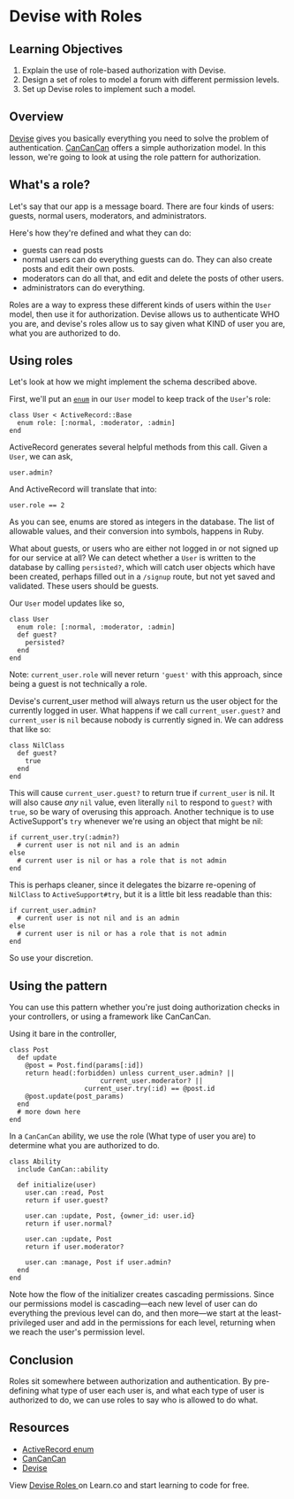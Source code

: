 # Devise with Roles

## Learning Objectives

  1. Explain the use of role-based authorization with Devise.
  2. Design a set of roles to model a forum with different permission levels.
  3. Set up Devise roles to implement such a model.

## Overview

[Devise] gives you basically everything you need to solve the problem of authentication. [CanCanCan] offers a simple authorization model. In this lesson, we're going to look at using the role pattern for authorization.

## What's a role?

Let's say that our app is a message board. There are four kinds of users: guests, normal users, moderators, and administrators.

Here's how they're defined and what they can do:

   * guests can read posts
   * normal users can do everything guests can do. They can also create posts and edit their own posts.
   * moderators can do all that, and edit and delete the posts of other users.
   * administrators can do everything.

Roles are a way to express these different kinds of users within the `User` model, then use it for authorization.  Devise allows us to authenticate WHO you are, and devise's roles allow us to say given what KIND of user you are, what you are authorized to do.

## Using roles

Let's look at how we might implement the schema described above.

First, we'll put an [`enum`][ar_enum] in our `User` model to keep track of the `User`'s role:

    class User < ActiveRecord::Base
      enum role: [:normal, :moderator, :admin]
    end

ActiveRecord generates several helpful methods from this call. Given a `User`, we can ask,

    user.admin?

And ActiveRecord will translate that into:

    user.role == 2

As you can see, enums are stored as integers in the database. The list of allowable values, and their conversion into symbols, happens in Ruby.

What about guests, or users who are either not logged in or not signed up for our service at all? We can detect whether a `User` is written to the database by calling `persisted?`, which will catch user objects which have been created, perhaps filled out in a `/signup` route, but not yet saved and validated. These users should be guests.

Our `User` model updates like so,

    class User
      enum role: [:normal, :moderator, :admin]
      def guest?
        persisted?
      end
    end

Note: `current_user.role` will never return `'guest'` with this approach, since being a guest is not technically a role.

Devise's current_user method will always return us the user object for the currently logged in user.  What happens if we call `current_user.guest?` and `current_user` is `nil` because nobody is currently signed in. We can address that like so:

    class NilClass
      def guest?
        true
      end
    end

This will cause `current_user.guest?` to return true if `current_user` is nil. It will also cause *any* `nil` value, even literally `nil` to respond to `guest?` with `true`, so be wary of overusing this approach. Another technique is to use ActiveSupport's `try` whenever we're using an object that might be nil:

    if current_user.try(:admin?)
      # current user is not nil and is an admin
    else
      # current user is nil or has a role that is not admin
    end

This is perhaps cleaner, since it delegates the bizarre re-opening of `NilClass` to `ActiveSupport#try`, but it is a little bit less readable than this:

    if current_user.admin?
      # current user is not nil and is an admin
    else
      # current user is nil or has a role that is not admin
    end

So use your discretion.

## Using the pattern

You can use this pattern whether you're just doing authorization checks in your controllers, or using a framework like CanCanCan.

Using it bare in the controller,

    class Post
      def update
        @post = Post.find(params[:id])
        return head(:forbidden) unless current_user.admin? ||
	       			       current_user.moderator? ||
				       current_user.try(:id) == @post.id
        @post.update(post_params)
      end
      # more down here
    end


In a `CanCanCan` ability, we use the role (What type of user you are) to determine what you are authorized to do.

    class Ability
      include CanCan::ability

      def initialize(user)
        user.can :read, Post
        return if user.guest?
        
        user.can :update, Post, {owner_id: user.id}
        return if user.normal?
        
        user.can :update, Post
        return if user.moderator?

        user.can :manage, Post if user.admin?
      end
    end

Note how the flow of the initializer creates cascading permissions. Since our permissions model is cascading—each new level of user can do everything the previous level can do, and then more—we start at the least-privileged user and add in the permissions for each level, returning when we reach the user's permission level.

## Conclusion
Roles sit somewhere between authorization and authentication.  By pre-defining what type of user each user is, and what each type of user is authorized to do, we can use roles to say who is allowed to do what.

## Resources

  * [ActiveRecord enum][ar_enum]
  * [CanCanCan]
  * [Devise]

[ar_enum]: http://edgeapi.rubyonrails.org/classes/ActiveRecord/Enum.html
[CanCanCan]: https://github.com/CanCanCommunity/cancancan
[Devise]: https://github.com/plataformatec/devise

<p data-visibility='hidden'>View <a href='https://learn.co/lessons/devise_roles_readme'>Devise Roles </a> on Learn.co and start learning to code for free.</p>
